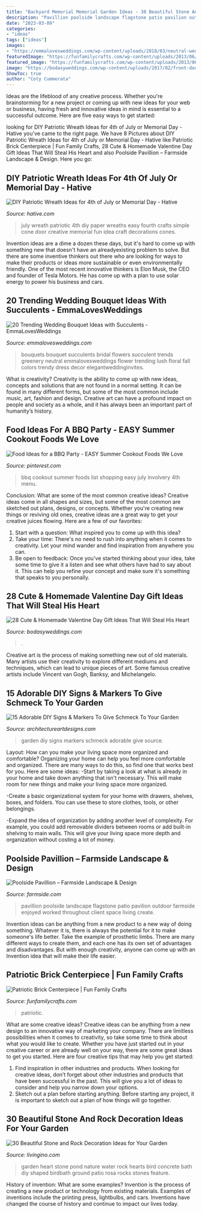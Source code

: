 ```yaml
---
title: "Backyard Memorial Memorial Garden Ideas - 30 Beautiful Stone And Rock Decoration Ideas For Your Garden"
description: "Pavillion poolside landscape flagstone patio pavilion outdoor farmside enjoyed worked throughout client space living create"
date: "2023-03-09"
categories:
- "ideas"
tags: ["ideas"]
images:
- "https://emmalovesweddings.com/wp-content/uploads/2018/03/neutral-wedding-bouquets-ideas-with-succulents.jpg"
featuredImage: "https://funfamilycrafts.com/wp-content/uploads/2013/06/brick-flag-hero.jpg"
featured_image: "https://funfamilycrafts.com/wp-content/uploads/2013/06/brick-flag-hero.jpg"
image: "https://bodasyweddings.com/wp-content/uploads/2017/02/front-door-decor.jpg"
ShowToc: true
author: "Coty Cummerata"
---
```



Ideas are the lifeblood of any creative process. Whether you're brainstorming for a new project or coming up with new ideas for your web or business, having fresh and innovative ideas in mind is essential to a successful outcome. Here are five easy ways to get started: 

	

		
looking for DIY Patriotic Wreath Ideas for 4th of July or Memorial Day - Hative you've came to the right page. We have 8 Pictures about DIY Patriotic Wreath Ideas for 4th of July or Memorial Day - Hative like Patriotic Brick Centerpiece | Fun Family Crafts, 28 Cute &amp; Homemade Valentine Day Gift Ideas That Will Steal His Heart and also Poolside Pavillion – Farmside Landscape &amp; Design. Here you go:
		
    
## DIY Patriotic Wreath Ideas For 4th Of July Or Memorial Day - Hative

<img loading=lazy src="https://hative.com/wp-content/uploads/2015/03/patriotic-wreaths/8-patriotic-wreath-decoration-idea.jpg" onerror="this.onerror=null;this.src='https://tse4.mm.bing.net/th?id=OIP.n8OqAjFCzkUlGSaZzLgmKAHaJ4&amp;pid=15.1';" alt="DIY Patriotic Wreath Ideas for 4th of July or Memorial Day - Hative">

_Source: hative.com_

>july wreath patriotic 4th diy paper wreaths easy fourth crafts simple cone door creative memorial fun idea craft decorations cones. 

	

Invention ideas are a dime a dozen these days, but it's hard to come up with something new that doesn't have an alreadyexisting problem to solve. But there are some inventive thinkers out there who are looking for ways to make their products or ideas more sustainable or even environmentally friendly. One of the most recent innovative thinkers is Elon Musk, the CEO and founder of Tesla Motors. He has come up with a plan to use solar energy to power his business and cars.

    
## 20 Trending Wedding Bouquet Ideas With Succulents - EmmaLovesWeddings

<img loading=lazy src="https://emmalovesweddings.com/wp-content/uploads/2018/03/neutral-wedding-bouquets-ideas-with-succulents.jpg" onerror="this.onerror=null;this.src='https://tse3.mm.bing.net/th?id=OIP.-rPFEe5cWvEuXKOSwYQq7gHaKD&amp;pid=15.1';" alt="20 Trending Wedding Bouquet Ideas with Succulents - EmmaLovesWeddings">

_Source: emmalovesweddings.com_

>bouquets bouquet succulents bridal flowers succulent trends greenery neutral emmalovesweddings flower trending lush floral fall colors trendy dress decor elegantweddinginvites. 

	

What is creativity?
Creativity is the ability to come up with new ideas, concepts and solutions that are not found in a normal setting. It can be found in many different forms, but some of the most common include music, art, fashion and design. Creative art can have a profound impact on people and society as a whole, and it has always been an important part of humanity’s history.

    
## Food Ideas For A BBQ Party - EASY Summer Cookout Foods We Love

<img loading=lazy src="https://i.pinimg.com/736x/29/68/da/2968daaa6a65952ebac23b233867005c.jpg" onerror="this.onerror=null;this.src='https://tse1.mm.bing.net/th?id=OIP.9rgwq4_PS4rl2jnHs6il0wHaLG&amp;pid=15.1';" alt="Food Ideas for a BBQ Party - EASY Summer Cookout Foods We Love">

_Source: pinterest.com_

>bbq cookout summer foods list shopping easy july involvery 4th menu. 

	

Conclusion: What are some of the most common creative ideas?
Creative ideas come in all shapes and sizes, but some of the most common are sketched out plans, designs, or concepts. Whether you're creating new things or reviving old ones, creative ideas are a great way to get your creative juices flowing. Here are a few of our favorites:
1. Start with a question: What inspired you to come up with this idea?
2. Take your time: There's no need to rush into anything when it comes to creativity. Let your mind wander and find inspiration from anywhere you can.
3. Be open to feedback: Once you've started thinking about your idea, take some time to give it a listen and see what others have had to say about it. This can help you refine your concept and make sure it's something that speaks to you personally.

    
## 28 Cute &amp; Homemade Valentine Day Gift Ideas That Will Steal His Heart

<img loading=lazy src="https://bodasyweddings.com/wp-content/uploads/2017/02/front-door-decor.jpg" onerror="this.onerror=null;this.src='https://tse1.mm.bing.net/th?id=OIP.XWX2ljlePnZzUKNaM0RyXAHaKI&amp;pid=15.1';" alt="28 Cute &amp; Homemade Valentine Day Gift Ideas That Will Steal His Heart">

_Source: bodasyweddings.com_

>. 

	

Creative art is the process of making something new out of old materials. Many artists use their creativity to explore different mediums and techniques, which can lead to unique pieces of art. Some famous creative artists include Vincent van Gogh, Banksy, and Michelangelo.

    
## 15 Adorable DIY Signs &amp; Markers To Give Schmeck To Your Garden

<img loading=lazy src="https://www.architectureartdesigns.com/wp-content/uploads/2016/03/7-62.jpg" onerror="this.onerror=null;this.src='https://tse3.mm.bing.net/th?id=OIP.r8WBIYz639UpfLe-01qjiAHaFj&amp;pid=15.1';" alt="15 Adorable DIY Signs &amp; Markers To Give Schmeck To Your Garden">

_Source: architectureartdesigns.com_

>garden diy signs markers schmeck adorable give source. 

	

Layout: How can you make your living space more organized and comfortable?
Organizing your home can help you feel more comfortable and organized. There are many ways to do this, so find one that works best for you. Here are some ideas:
-Start by taking a look at what is already in your home and take down anything that isn't necessary. This will make room for new things and make your living space more organized.

-Create a basic organizational system for your home with drawers, shelves, boxes, and folders. You can use these to store clothes, tools, or other belongings.

-Expand the idea of organization by adding another level of complexity. For example, you could add removable dividers between rooms or add built-in shelving to main walls. This will give your living space more depth and organization without costing a lot of money.

    
## Poolside Pavillion – Farmside Landscape &amp; Design

<img loading=lazy src="https://farmside.com/wp-content/uploads/2017/11/Poolside-Pavillion-1-of-7-1024x684.jpg" onerror="this.onerror=null;this.src='https://tse2.mm.bing.net/th?id=OIP.eWWVBWmYV9dAcMKgJbqHrgHaE8&amp;pid=15.1';" alt="Poolside Pavillion – Farmside Landscape &amp; Design">

_Source: farmside.com_

>pavillion poolside landscape flagstone patio pavilion outdoor farmside enjoyed worked throughout client space living create. 

	

Invention ideas can be anything from a new product to a new way of doing something. Whatever it is, there is always the potential for it to make someone's life better. Take the example of prosthetic limbs. There are many different ways to create them, and each one has its own set of advantages and disadvantages. But with enough creativity, anyone can come up with an Invention idea that will make their life easier.

    
## Patriotic Brick Centerpiece | Fun Family Crafts

<img loading=lazy src="https://funfamilycrafts.com/wp-content/uploads/2013/06/brick-flag-hero.jpg" onerror="this.onerror=null;this.src='https://tse4.mm.bing.net/th?id=OIP.5OcCq3cA2tuPYAhjsOPvMAHaLK&amp;pid=15.1';" alt="Patriotic Brick Centerpiece | Fun Family Crafts">

_Source: funfamilycrafts.com_

>patriotic. 

	

What are some creative ideas?
Creative ideas can be anything from a new design to an innovative way of marketing your company. There are limitless possibilities when it comes to creativity, so take some time to think about what you would like to create. Whether you have just started out in your creative career or are already well on your way, there are some great ideas to get you started. Here are four creative tips that may help you get started: 
1. Find inspiration in other industries and products. When looking for creative ideas, don’t forget about other industries and products that have been successful in the past. This will give you a lot of ideas to consider and help you narrow down your options. 
2. Sketch out a plan before starting anything. Before starting any project, it is important to sketch out a plan of how things will go together.

    
## 30 Beautiful Stone And Rock Decoration Ideas For Your Garden

<img loading=lazy src="http://media.livingino.com/wp-content/uploads/2016/05/heartstonepond.jpg" onerror="this.onerror=null;this.src='https://tse2.mm.bing.net/th?id=OIP.6kPpqk4UgXh16F-28-T05AHaJ2&amp;pid=15.1';" alt="30 Beautiful Stone and Rock Decoration Ideas for Your Garden">

_Source: livingino.com_

>garden heart stone pond nature water rock hearts bird concrete bath diy shaped birdbath ground patio rosa rocks stones feature. 

	

History of invention: What are some examples?
Invention is the process of creating a new product or technology from existing materials. Examples of inventions include the printing press, lightbulbs, and cars. Inventions have changed the course of history and continue to impact our lives today.

